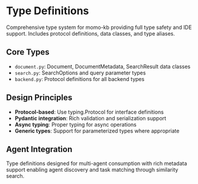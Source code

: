 # Type Definitions

Comprehensive type system for momo-kb providing full type safety and IDE support. Includes protocol definitions, data classes, and type aliases.

## Core Types

- `document.py`: Document, DocumentMetadata, SearchResult data classes
- `search.py`: SearchOptions and query parameter types  
- `backend.py`: Protocol definitions for all backend types

## Design Principles

- **Protocol-based**: Use typing.Protocol for interface definitions
- **Pydantic integration**: Rich validation and serialization support
- **Async typing**: Proper typing for async operations
- **Generic types**: Support for parameterized types where appropriate

## Agent Integration

Type definitions designed for multi-agent consumption with rich metadata support enabling agent discovery and task matching through similarity search.